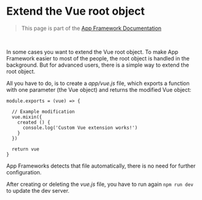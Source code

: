 # Extend the Vue root object

> This page is part of the [App Framework Documentation](../DOCUMENTATION.md)

<br />

In some cases you want to extend the Vue root object. To make App Framework easier to most of the people, the root object is handled in the background. But for advanced users, there is a simple way to extend the root object.

All you have to do, is to create a *app/vue.js* file, which exports a function with one parameter (the Vue object) and returns the modified Vue object:

```
module.exports = (vue) => {

  // Example modification
  vue.mixin({
    created () {
      console.log('Custom Vue extension works!')
    }
  })

  return vue
}
```

App Frameworks detects that file automatically, there is no need for further configuration.

After creating or deleting the *vue.js* file, you have to run again `npm run dev` to update the dev server.

